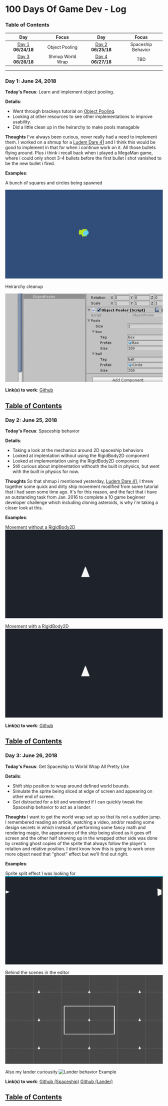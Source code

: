 # 100 Days Of Game Dev - Log

<a name="toc"></a>
### Table of Contents 
|Day|Focus|Day|Focus|
|:---:|:-----:|:---:|:-----:|
|[Day 1](#day-1) **06/24/18**|Object Pooling|[Day 2](#day-2) **06/25/18**| Spaceship Behavior |
|[Day 3](#day-3) **06/26/18**|Shmup World Wrap|[Day 4](#day-4) **06/27/18**| TBD |

<!-- ### Day 0: February 30, 2016 (Example 1)
##### (delete me or comment me out)

**Today's Progress**: Fixed CSS, worked on canvas functionality for the app.

**Thoughts:** I really struggled with CSS, but, overall, I feel like I am slowly getting better at it. Canvas is still new for me, but I managed to figure out some basic functionality.

**Link to work:** [Calculator App](http://www.example.com)

### Day 0: February 30, 2016 (Example 2)
##### (delete me or comment me out)

**Today's Progress**: Fixed CSS, worked on canvas functionality for the app.

**Thoughts**: I really struggled with CSS, but, overall, I feel like I am slowly getting better at it. Canvas is still new for me, but I managed to figure out some basic functionality.

**Link(s) to work**: [Calculator App](http://www.example.com)


### Day 1: June 27, Monday

**Today's Progress**: I've gone through many exercises on FreeCodeCamp.

**Thoughts** I've recently started coding, and it's a great feeling when I finally solve an algorithm challenge after a lot of attempts and hours spent.

**Link(s) to work**
1. [Find the Longest Word in a String](https://www.freecodecamp.com/challenges/find-the-longest-word-in-a-string)
2. [Title Case a Sentence](https://www.freecodecamp.com/challenges/title-case-a-sentence)
 -->

----------
<a name="day-1"></a>
### Day 1: June 24, 2018 

**Today's Focus**: Learn and implement object pooling.

**Details**:
  - Went through brackeys tutorial on [Object Pooling](https://www.youtube.com/watch?v=tdSmKaJvCoA).
  - Looking at other resources to see other implementations to improve usability. 
  - Did a little clean up in the heirarchy to make pools managable

**Thoughts** I've always been curious, never really had a need to implement them. I worked on a shmup for a [Ludem Dare 41](https://github.com/Kpable/Dimensional-Rift-Escape) and I think this would be good to implement in that for when i continue work on it. All those bullets flying around. Plus i think i recall back when i played a MegaMan game, where i could only shoot 3-4 bullets before the first bullet i shot vanished to be the new bullet i fired. 

**Examples**: 

A bunch of squares and circles being spawned

![Day 1 Example](https://raw.githubusercontent.com/kpable/100-days-of-game-dev/master/images/day1-object-pools/object-pooling-2.gif)

Heirarchy cleanup

![Day 1 Example](https://raw.githubusercontent.com/kpable/100-days-of-game-dev/master/images/day1-object-pools/parenting.gif)

**Link(s) to work**: [Github](https://github.com/Kpable/Kpable-Labs/tree/misc/object-pools/Assets/Misc/Object%20Pools)

[Table of Contents](#toc)
----------
<a name="day-2"></a>
### Day 2: June 25, 2018 

**Today's Focus**: Spaceship behavior

**Details**:
  - Taking a look at the mechanics around 2D spaceship behaviors
  - Looked at implentation without using the RigidBody2D component
  - Looked at implementation using the RigidBody2D component
  - Still curious about implmentation withouth the built in physics, but went with the built in physics for now. 

**Thoughts** So that shmup i mentioned yesterday, [Ludem Dare 41](https://github.com/Kpable/Dimensional-Rift-Escape), I threw together some quick and dirty ship movement modified from some tutorial that i had seen some time ago. It's for this reason, and the fact that i have an outstanding task from Jan. 2016 to complete a 10 game beginner developer challenge which including cloning asteroids, is why i'm taking a closer look at this. 

**Examples**: 

Movement without a RigidBody2D
![Spaceship behavior Example](https://raw.githubusercontent.com/kpable/100-days-of-game-dev/master/images/day2-spaceship-behavior/spaceship-behavior.gif) 

Movement with a RigidBody2D
![Spaceship behavior RigidBody2D Example](https://raw.githubusercontent.com/kpable/100-days-of-game-dev/master/images/day2-spaceship-behavior/spaceship-behavior-rigidbody2d.gif) 

**Link(s) to work**: [Github](https://github.com/Kpable/Kpable-Labs/tree/misc/spaceship-behavior/Assets/Misc/Spaceship%20Behavior)

[Table of Contents](#toc)
----------
<a name="day-3"></a>
### Day 3: June 26, 2018 

**Today's Focus**: Get Spaceship to World Wrap All Pretty Like

**Details**:
  - Shift ship position to wrap around defined world bounds. 
  - Simulate the sprite being sliced at edge of screen and appearing on other end of screen.
  - Got distracted for a bit and wondered if I can quickly tweak the Spaceship behavior to act as a lander. 


**Thoughts** I want to get the world wrap set up so that its not a sudden jump. I remembered reading an article, watching a video, and/or reading some design secrets in which instead of performing some fancy math and rendering magic, the appearance of the ship being sliced as it goes off screen and the other half showing up in the wrapped other side was done by creating ghost copies of the sprite that always follow the player's rotation and relative position. I dont know how this is going to work once more object need that "ghost" effect but we'll find out right. 

**Examples**: 

Sprite split effect I was looking for 
![World Wrap "Ghosting" Example](https://raw.githubusercontent.com/kpable/100-days-of-game-dev/master/images/day3-world-wrap/ship-split.gif) 

Behind the scenes in the editor
![World Wrap "Ghosting" In Editor](https://raw.githubusercontent.com/kpable/100-days-of-game-dev/master/images/day3-world-wrap/ship-split-editor.gif) 

Also my lander curiousity
![Lander behavior Example](https://raw.githubusercontent.com/kpable/100-days-of-game-dev/master/images/day3-world-wrap/lander.gif.gif) 


**Link(s) to work**:
[Github (Spaceship)](https://github.com/Kpable/Kpable-Labs/tree/misc/spaceship-behavior/Assets/Misc/Spaceship%20Behavior)
[Github (Lander)](https://github.com/Kpable/Kpable-Labs/tree/misc/spaceship-behavior/Assets/Misc/Lander%20Behavior)

[Table of Contents](#toc)
----------

